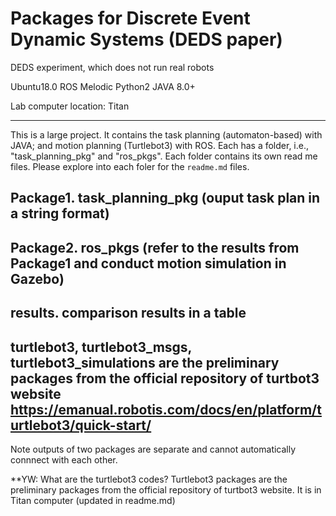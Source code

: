 # Packages for Discrete Event Dynamic Systems (DEDS paper)

DEDS experiment, which does not run real robots

Ubuntu18.0 
ROS Melodic 
Python2
JAVA 8.0+

Lab computer location: Titan

***
This is a large project. 
It contains the task planning (automaton-based) with JAVA; and motion planning (Turtlebot3) with ROS. 
Each has a folder, i.e., "task_planning_pkg" and "ros_pkgs". 
Each folder contains its own read me files. Please explore into each foler for the `readme.md` files.


## Package1. task_planning_pkg (ouput task plan in a string format)

## Package2. ros_pkgs (refer to the results from Package1 and conduct motion simulation in Gazebo)

## results. comparison results in a table

## turtlebot3, turtlebot3_msgs, turtlebot3_simulations are the preliminary packages from the official repository of turtbot3 website https://emanual.robotis.com/docs/en/platform/turtlebot3/quick-start/


Note outputs of two packages are separate and cannot automatically connnect with each other.

**YW: What are the turtlebot3 codes? Turtlebot3 packages are the preliminary packages from the official repository of turtbot3 website.  It is in Titan computer (updated in readme.md)
